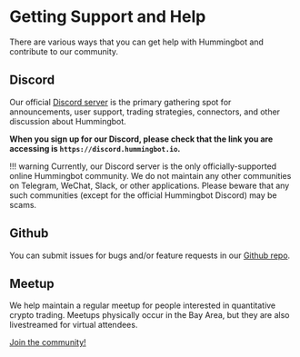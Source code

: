 # Getting Support and Help

There are various ways that you can get help with Hummingbot and contribute to our community.

## Discord
Our official [Discord server](https://discord.hummingbot.io) is the primary gathering spot for announcements, user support, trading strategies, connectors, and other discussion about Hummingbot.

**When you sign up for our Discord, please check that the link you are accessing is `https://discord.hummingbot.io`.**

!!! warning
    Currently, our Discord server is the only officially-supported online Hummingbot community. We do not maintain any other communities on Telegram, WeChat, Slack, or other applications. Please beware that any such communities (except for the official Hummingbot Discord) may be scams.

## Github
You can submit issues for bugs and/or feature requests in our [Github repo](https://github.com/coinalpha/hummingbot).

## Meetup
We help maintain a regular meetup for people interested in quantitative crypto trading. Meetups physically occur in the Bay Area, but they are also livestreamed for virtual attendees.

[Join the community!](https://meetup.com/BayCrypto)
